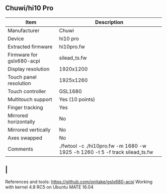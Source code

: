 Chuwi/hi10 Pro
-------------------------------------
| Item                      | Description                                                               |
|---------------------------|---------------------------------------------------------------------------|
| Manufacturer              | Chuwi                                                                     |
| Device                    | hi10 pro                                                                      |
| Extracted firmware        | hi10pro.fw                                                               |
| Firmware for gslx680-acpi | silead_ts.fw                                                              |
| Display resolution        | 1920x1200                                                                 |
| Touch panel resolution    | 1925x1260                                                                 |
| Touch controller          | GSL1680                                                                   |
| Multitouch support        | Yes (10 points)                                                           |
| Finger tracking           | Yes                                                                       |
| Mirrored horizontally     | No                                                                        |
| Mirrored vertically       | No                                                                        |
| Axes swapped              | No                                                                       |
| Comments                  | ./fwtool -c ./hi10pro.fw -m 1680 -w 1925 -h 1260 -t 5 -f track silead_ts.fw
 |
--------------------------------------
References and tools: https://github.com/onitake/gslx680-acpi
Working with kernel 4.8 RC5 on Ubuntu MATE 16.04
